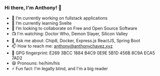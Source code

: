 ### Hi there, I'm Anthony! 👋

- 🔭 I’m currently working on fullstack applications
- 🌱 I’m currently learning Svelte
- 👯 I’m looking to collaborate on Free and Open Source Software
- 📺 I'm watching: Doctor Who, Demon Slayer, Silicon Valley
- 💬 Ask me about: Chip8, Docker, Express.js ReactJS, Spring Boot
- 📫 How to reach me: anthony@anthonychavez.xyz
- 🔐 GPG fingerprint: E269 3BCC 1884 B4C9 0E9E  5B1D 456B 8C9A ECA5 7AD2
- 😄 Pronouns: he/him/his
- ⚡ Fun fact: I'm legally blind, and I'm a big reader
